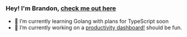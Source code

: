 ### Hey! I'm Brandon, [check me out here](brewswain.github.io)

- 🌱 I’m currently learning Golang with plans for TypeScript soon
- 🔭 I’m currently working on a [productivity dashboard!](github.com/brewswain/dashboard) should be fun.

<!--
**brewswain/brewswain** is a ✨ _special_ ✨ repository because its `README.md` (this file) appears on your GitHub profile.

Here are some ideas to get you started:

- 🔭 I’m currently working on ...
- 🌱 I’m currently learning ...
- 👯 I’m looking to collaborate on ...
- 🤔 I’m looking for help with ...
- 💬 Ask me about ...
- 📫 How to reach me: ...
- 😄 Pronouns: ...
- ⚡ Fun fact: ...
-->
